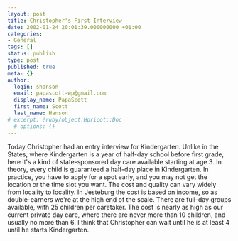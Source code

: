 ```yaml
---
layout: post
title: Christopher's First Interview
date: 2002-01-24 20:01:39.000000000 +01:00
categories:
- General
tags: []
status: publish
type: post
published: true
meta: {}
author:
  login: shanson
  email: papascott-wp@gmail.com
  display_name: PapaScott
  first_name: Scott
  last_name: Hanson
# excerpt: !ruby/object:Hpricot::Doc
  # options: {}
---
```

<p>Today Christopher had an entry interview for Kindergarten. Unlike in the States, where Kindergarten is a year of half-day school before first grade, here it's a kind of state-sponsored day care available starting at age 3. In theory, every child is guaranteed a half-day place in Kindergarten. In practice, you have to apply for a spot early, and you may not get the location or the time slot you want. The cost and quality can vary widely from locality to locality. In Jesteburg the cost is based on income, so as double-earners we're at the high end of the scale. There are full-day groups available, with 25 children per caretaker. The cost is nearly as high as our current private day care, where there are never more than 10 children, and usually no more than 6. I think that Christopher can wait until he is at least 4 until he starts Kindergarten.</p>
